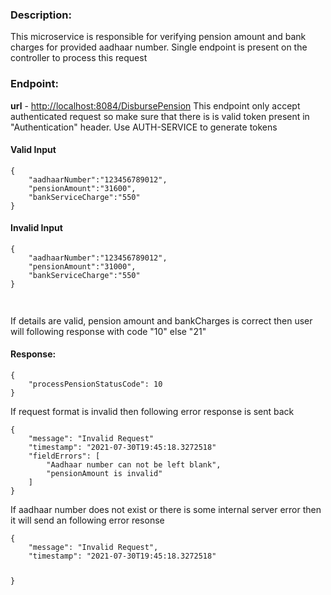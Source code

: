 <h3>Description:</h3>
<p>This microservice is responsible for verifying pension amount and bank charges for provided aadhaar number. Single endpoint is present on the controller
to process this request</p>

<h3>Endpoint:</h3>
<b>url</b> -  <a href="http://localhost:8084/DisbursePension">http://localhost:8084/DisbursePension</a>
This endpoint only accept authenticated request so make sure that there is is valid token present in "Authentication" header. Use AUTH-SERVICE to generate tokens

<h4>Valid Input</h4>
<code><pre>{
    "aadhaarNumber":"123456789012",
    "pensionAmount":"31600",
    "bankServiceCharge":"550"
}</pre></code>
<h4>Invalid Input</h4>
<code><pre>{
    "aadhaarNumber":"123456789012",
    "pensionAmount":"31000",
    "bankServiceCharge":"550"
}</pre></code>
<br/>
<p>If details are valid, pension amount and bankCharges is correct then user will following response with code "10" else "21"</p>

<h4>Response:</h4>
<code><pre>{
    "processPensionStatusCode": 10
}</pre></code>

<p>If request format is invalid then following error response is sent back</p>
<code><pre>{
    "message": "Invalid Request"
    "timestamp": "2021-07-30T19:45:18.3272518"
    "fieldErrors": [
        "Aadhaar number can not be left blank",
        "pensionAmount is invalid"
    ]
}</pre></code>

<p>If aadhaar number does not exist or there is some internal server error then it will send an following error resonse</p>
<code><pre>{
    "message": "Invalid Request",
    "timestamp": "2021-07-30T19:45:18.3272518"

}</pre></code>
